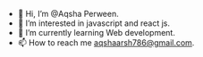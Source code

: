- 👋 Hi, I’m @Aqsha Perween.
- 👀 I’m interested in javascript and react js.
- 🌱 I’m currently learning Web development.
- 📫 How to reach me aqshaarsh786@gmail.com.
  

<!---
Aqsha909masuf/Aqsha909masuf is a ✨ special ✨ repository because its `README.md` (this file) appears on your GitHub profile.
You can click the Preview link to take a look at your changes.
--->
